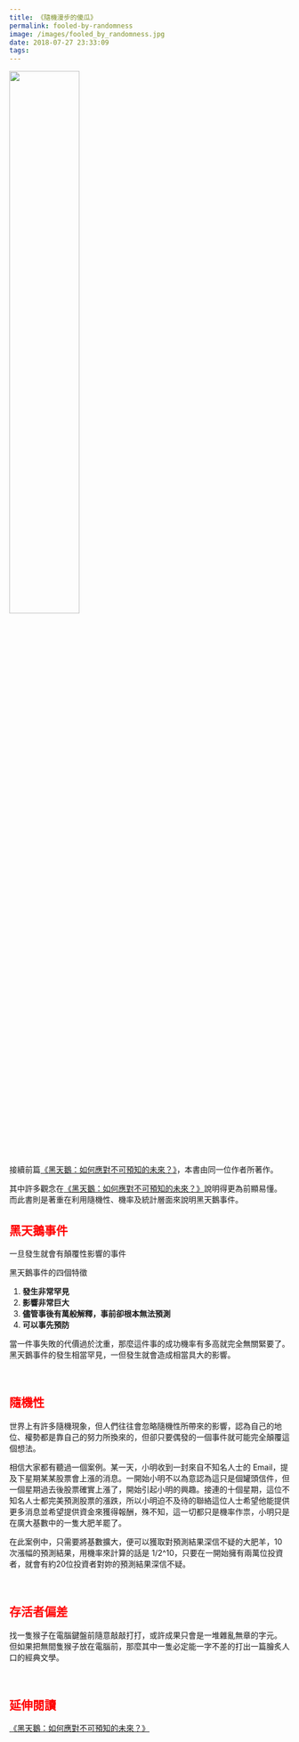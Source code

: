 ```yaml
---
title: 《隨機漫步的傻瓜》
permalink: fooled-by-randomness
image: /images/fooled_by_randomness.jpg
date: 2018-07-27 23:33:09
tags:
---
```




<img src="/images/fooled_by_randomness.jpg" width=50%>

接續前篇[《黑天鵝：如何應對不可預知的未來？》](https://ted10401.github.io/2018/03/11/the-black-swan-the-impact-of-the-highly-improbable/)，本書由同一位作者所著作。

其中許多觀念在[《黑天鵝：如何應對不可預知的未來？》](https://ted10401.github.io/2018/03/11/the-black-swan-the-impact-of-the-highly-improbable/)說明得更為前顯易懂。
而此書則是著重在利用隨機性、機率及統計層面來說明黑天鵝事件。

<!-- more -->

## <font color=ff0000>黑天鵝事件</font>
一旦發生就會有顛覆性影響的事件

黑天鵝事件的四個特徵
1. **發生非常罕見**
2. **影響非常巨大**
3. **儘管事後有萬般解釋，事前卻根本無法預測**
4. **可以事先預防**

當一件事失敗的代價過於沈重，那麼這件事的成功機率有多高就完全無關緊要了。
黑天鵝事件的發生相當罕見，一但發生就會造成相當具大的影響。

<br />

## <font color=ff0000>隨機性</font>
世界上有許多隨機現象，但人們往往會忽略隨機性所帶來的影響，認為自己的地位、權勢都是靠自己的努力所換來的，但卻只要偶發的一個事件就可能完全顛覆這個想法。

相信大家都有聽過一個案例。某一天，小明收到一封來自不知名人士的 Email，提及下星期某某股票會上漲的消息。一開始小明不以為意認為這只是個罐頭信件，但一個星期過去後股票確實上漲了，開始引起小明的興趣。接連的十個星期，這位不知名人士都完美預測股票的漲跌，所以小明迫不及待的聯絡這位人士希望他能提供更多消息並希望提供資金來獲得報酬，殊不知，這一切都只是機率作祟，小明只是在廣大基數中的一隻大肥羊罷了。

在此案例中，只需要將基數擴大，便可以獲取對預測結果深信不疑的大肥羊，10次漲幅的預測結果，用機率來計算的話是 1/2^10，只要在一開始擁有兩萬位投資者，就會有約20位投資者對妳的預測結果深信不疑。

<br />

## <font color=ff0000>存活者偏差</font>
找一隻猴子在電腦鍵盤前隨意敲敲打打，或許成果只會是一堆雜亂無章的字元。
但如果把無間隻猴子放在電腦前，那麼其中一隻必定能一字不差的打出一篇膾炙人口的經典文學。

<br />

## <font color=ff0000>延伸閱讀</font>
[《黑天鵝：如何應對不可預知的未來？》](https://ted10401.github.io/2018/03/11/the-black-swan-the-impact-of-the-highly-improbable/)
